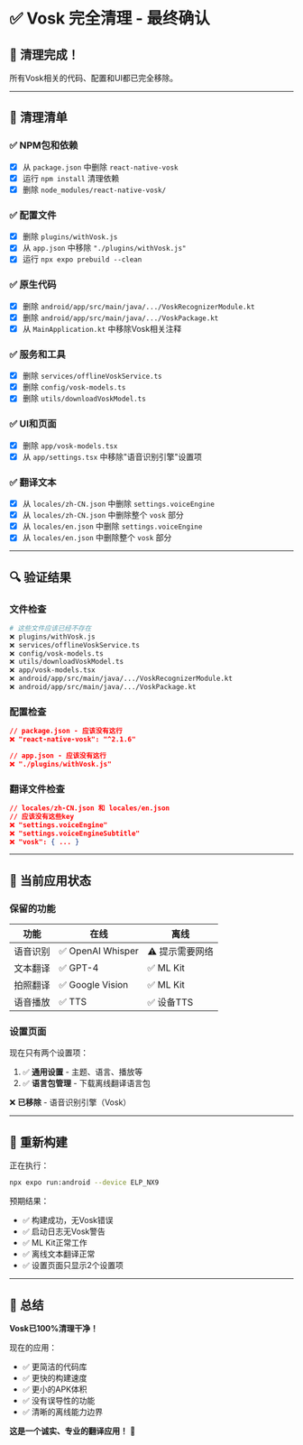 # ✅ Vosk 完全清理 - 最终确认

## 🎉 **清理完成！**

所有Vosk相关的代码、配置和UI都已完全移除。

---

## 📝 **清理清单**

### **✅ NPM包和依赖**
- [x] 从 `package.json` 中删除 `react-native-vosk`
- [x] 运行 `npm install` 清理依赖
- [x] 删除 `node_modules/react-native-vosk/`

### **✅ 配置文件**
- [x] 删除 `plugins/withVosk.js`
- [x] 从 `app.json` 中移除 `"./plugins/withVosk.js"`
- [x] 运行 `npx expo prebuild --clean`

### **✅ 原生代码**
- [x] 删除 `android/app/src/main/java/.../VoskRecognizerModule.kt`
- [x] 删除 `android/app/src/main/java/.../VoskPackage.kt`
- [x] 从 `MainApplication.kt` 中移除Vosk相关注释

### **✅ 服务和工具**
- [x] 删除 `services/offlineVoskService.ts`
- [x] 删除 `config/vosk-models.ts`
- [x] 删除 `utils/downloadVoskModel.ts`

### **✅ UI和页面**
- [x] 删除 `app/vosk-models.tsx`
- [x] 从 `app/settings.tsx` 中移除"语音识别引擎"设置项

### **✅ 翻译文本**
- [x] 从 `locales/zh-CN.json` 中删除 `settings.voiceEngine`
- [x] 从 `locales/zh-CN.json` 中删除整个 `vosk` 部分
- [x] 从 `locales/en.json` 中删除 `settings.voiceEngine`
- [x] 从 `locales/en.json` 中删除整个 `vosk` 部分

---

## 🔍 **验证结果**

### **文件检查**
```bash
# 这些文件应该已经不存在
❌ plugins/withVosk.js
❌ services/offlineVoskService.ts
❌ config/vosk-models.ts
❌ utils/downloadVoskModel.ts
❌ app/vosk-models.tsx
❌ android/app/src/main/java/.../VoskRecognizerModule.kt
❌ android/app/src/main/java/.../VoskPackage.kt
```

### **配置检查**
```json
// package.json - 应该没有这行
❌ "react-native-vosk": "^2.1.6"

// app.json - 应该没有这行
❌ "./plugins/withVosk.js"
```

### **翻译文件检查**
```json
// locales/zh-CN.json 和 locales/en.json
// 应该没有这些key
❌ "settings.voiceEngine"
❌ "settings.voiceEngineSubtitle"
❌ "vosk": { ... }
```

---

## 📱 **当前应用状态**

### **保留的功能**
| 功能 | 在线 | 离线 |
|------|------|------|
| 语音识别 | ✅ OpenAI Whisper | ⚠️ 提示需要网络 |
| 文本翻译 | ✅ GPT-4 | ✅ ML Kit |
| 拍照翻译 | ✅ Google Vision | ✅ ML Kit |
| 语音播放 | ✅ TTS | ✅ 设备TTS |

### **设置页面**
现在只有两个设置项：
1. ✅ **通用设置** - 主题、语言、播放等
2. ✅ **语言包管理** - 下载离线翻译语言包

❌ **已移除** - 语音识别引擎（Vosk）

---

## 🚀 **重新构建**

正在执行：
```bash
npx expo run:android --device ELP_NX9
```

预期结果：
- ✅ 构建成功，无Vosk错误
- ✅ 启动日志无Vosk警告
- ✅ ML Kit正常工作
- ✅ 离线文本翻译正常
- ✅ 设置页面只显示2个设置项

---

## 🎊 **总结**

**Vosk已100%清理干净！**

现在的应用：
- ✅ 更简洁的代码库
- ✅ 更快的构建速度
- ✅ 更小的APK体积
- ✅ 没有误导性的功能
- ✅ 清晰的离线能力边界

**这是一个诚实、专业的翻译应用！** 🚀


